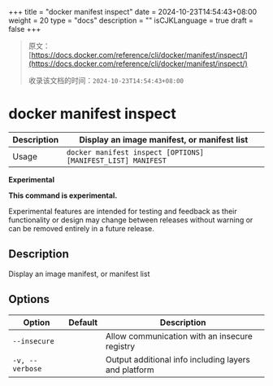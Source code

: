 +++
title = "docker manifest inspect"
date = 2024-10-23T14:54:43+08:00
weight = 20
type = "docs"
description = ""
isCJKLanguage = true
draft = false
+++

> 原文：[https://docs.docker.com/reference/cli/docker/manifest/inspect/](https://docs.docker.com/reference/cli/docker/manifest/inspect/)
>
> 收录该文档的时间：`2024-10-23T14:54:43+08:00`

# docker manifest inspect

| Description | Display an image manifest, or manifest list                  |
| :---------- | ------------------------------------------------------------ |
| Usage       | `docker manifest inspect [OPTIONS] [MANIFEST_LIST] MANIFEST` |

**Experimental**

**This command is experimental.**

Experimental features are intended for testing and feedback as their functionality or design may change between releases without warning or can be removed entirely in a future release.

## Description

Display an image manifest, or manifest list

## Options

| Option          | Default | Description                                          |
| --------------- | ------- | ---------------------------------------------------- |
| `--insecure`    |         | Allow communication with an insecure registry        |
| `-v, --verbose` |         | Output additional info including layers and platform |
